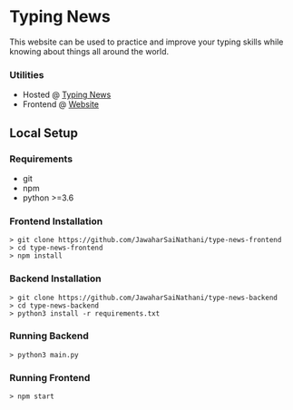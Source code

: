 # Typing News

This website can be used to practice and improve your typing skills while knowing about things all around the world.

### Utilities
- Hosted @ [Typing News](https://overpowered-news-typer.herokuapp.com/)
- Frontend @ [Website](https://github.com/JawaharSaiNathani/type-news-frontend)

## Local Setup
### Requirements
- git
- npm
- python >=3.6

### Frontend Installation
```shell
> git clone https://github.com/JawaharSaiNathani/type-news-frontend
> cd type-news-frontend
> npm install
```

### Backend Installation
```shell
> git clone https://github.com/JawaharSaiNathani/type-news-backend
> cd type-news-backend
> python3 install -r requirements.txt
```

### Running Backend
```shell
> python3 main.py
```

### Running Frontend
```shell
> npm start
```



